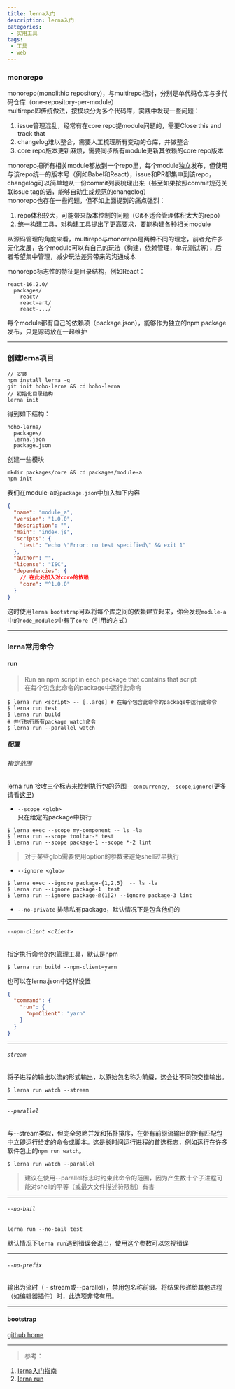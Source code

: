 ```yaml
---
title: lerna入门
description: lerna入门
categories:
 - 实用工具
tags:
 - 工具
 - web
---
```


### monorepo
monorepo(monolithic repository)，与multirepo相对，分别是单代码仓库与多代码仓库（one-repository-per-module）  
multirepo即传统做法，按模块分为多个代码库，实践中发现一些问题：  
1. issue管理混乱，经常有在core repo提module问题的，需要Close this and track that
2. changelog难以整合，需要人工梳理所有变动的仓库，并做整合
3. core repo版本更新麻烦，需要同步所有module更新其依赖的core repo版本

monorepo把所有相关module都放到一个repo里，每个module独立发布，但使用与该repo统一的版本号（例如Babel和React），issue和PR都集中到该repo，changelog可以简单地从一份commit列表梳理出来（甚至如果按照commit规范关联issue tag的话，能够自动生成规范的changelog）  
monorepo也存在一些问题，但不如上面提到的痛点强烈：
1. repo体积较大，可能带来版本控制的问题（Git不适合管理体积太大的repo）
2. 统一构建工具，对构建工具提出了更高要求，要能构建各种相关module

从源码管理的角度来看，multirepo与monorepo是两种不同的理念，前者允许多元化发展，各个module可以有自己的玩法（构建，依赖管理，单元测试等），后者希望集中管理，减少玩法差异带来的沟通成本

monorepo标志性的特征是目录结构，例如React：
```
react-16.2.0/
  packages/
    react/
    react-art/
    react-.../
```
每个module都有自己的依赖项（package.json），能够作为独立的npm package发布，只是源码放在一起维护
- - -
### 创建lerna项目
```shell
// 安装
npm install lerna -g
git init hoho-lerna && cd hoho-lerna
// 初始化目录结构
lerna init
```
得到如下结构：
```
hoho-lerna/
  packages/
  lerna.json
  package.json
```
创建一些模块
```
mkdir packages/core && cd packages/module-a
npm init
```
我们在module-a的`package.json`中加入如下内容
```json
{
  "name": "module_a",
  "version": "1.0.0",
  "description": "",
  "main": "index.js",
  "scripts": {
    "test": "echo \"Error: no test specified\" && exit 1"
  },
  "author": "",
  "license": "ISC",
  "dependencies": {
    // 在此处加入对core的依赖
    "core": "^1.0.0"
  }
}
```
这时使用`lerna bootstrap`可以将每个库之间的依赖建立起来，你会发现`module-a`中的`node_modules`中有了`core`（引用的方式）
- - -
### lerna常用命令
#### run
> Run an npm script in each package that contains that script  
> 在每个包含此命令的package中运行此命令

```shell
$ lerna run <script> -- [..args] # 在每个包含此命令的package中运行此命令
$ lerna run test
$ lerna run build
# 并行执行所有package watch命令
$ lerna run --parallel watch
```
##### 配置
###### 指定范围
lerna run 接收三个标志来控制执行包的范围`--concurrency`,`--scope`,`ignore`(更多请看[这里](https://www.npmjs.com/package/@lerna/filter-options))
* `--scope <glob>`  
只在给定的package中执行
```shell
$ lerna exec --scope my-component -- ls -la
$ lerna run --scope toolbar-* test
$ lerna run --scope package-1 --scope *-2 lint
```
> 对于某些glob需要使用option的参数来避免shell过早执行

* `--ignore <glob>`
```shell
$ lerna exec --ignore package-{1,2,5}  -- ls -la
$ lerna run --ignore package-1  test
$ lerna run --ignore package-@(1|2) --ignore package-3 lint
```

* `--no-private`
排除私有package，默认情况下是包含他们的

- - -

###### `--npm-client <client>`
指定执行命令的包管理工具，默认是npm
```shell
$ lerna run build --npm-client=yarn
```
也可以在lerna.json中这样设置
```json
{
  "command": {
    "run": {
      "npmClient": "yarn"
    }
  }
}
```

- - -
###### `stream`
将子进程的输出以流的形式输出，以原始包名称为前缀，这会让不同包交错输出。
```shell
$ lerna run watch --stream
```

- - -
###### `--parallel`
与--stream类似，但完全忽略并发和拓扑排序，在带有前缀流输出的所有匹配包中立即运行给定的命令或脚本。这是长时间运行进程的首选标志，例如运行在许多软件包上的`npm run watch`。
```shell
$ lerna run watch --parallel
```
> 建议在使用--parallel标志时约束此命令的范围，因为产生数十个子进程可能对shell的平等（或最大文件描述符限制）有害

- - -
###### `--no-bail`
```shell
lerna run --no-bail test
```
默认情况下`lerna run`遇到错误会退出，使用这个参数可以忽视错误

- - -
###### `--no-prefix`
输出为流时（ -  stream或--parallel），禁用包名称前缀。将结果传递给其他进程（如编辑器插件）时，此选项非常有用。
- - -
#### bootstrap
[github home](https://github.com/lerna/lerna/tree/master/commands/bootstrap)





















- - -
> 参考：
1. [lerna入门指南](http://www.ayqy.net/blog/lerna%E5%85%A5%E9%97%A8%E6%8C%87%E5%8D%97/)
2. [lerna run](https://github.com/lerna/lerna/tree/master/commands/run#readme)